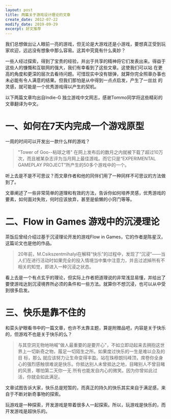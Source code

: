```yaml
---
layout: post
title: 两篇关于游戏设计理论的文章
create_date: 2012-07-22
modify_date: 2019-09-29
excerpt: 好文推荐
--- 
```


我们总想做出让人眼前一亮的游戏，但无论是大游戏还是小游戏，要想真正受到玩家欢迎，远远没有想象中那么容易。这其中究竟有什么奥妙？

一些人经过探索，得到了宝贵的经验，并出于共享的精神将它们发表出来。得益于这些人的慷慨和互联网的强大，我们有幸看到了这些文章。这使我们可以站 在更高的角度和更深的层次去看待问题。可惜现实中没有银弹，就算你完全照章办事也未必能有令人满意的结果。但我们那怕是从中得到一点点启发，产生了一丝丝 的灵感，就可能是一个优秀游戏得以产生的契机。

以下两篇文章均出自Indie-G 独立游戏中文网志，感谢Tommo同学将这些精彩的文章翻译为中文。
# 一、如何在7天内完成一个游戏原型
一周的时间可以开发出一款什么样的游戏？

> "Tower of Goo--粘球之塔" 在网上发布后的数月之内就被下载了超过10万次，而且被某杂志评为当月网上最佳游戏。而它只是“EXPERIMENTAL GAMEPLAY PROJECT”所产生的50多个游戏中的一个。

听上去是不是不可思议？而文章作者和他的同伴们用了一种同样不可思议的方法做到了。

文章阐述了一些非常简单的道理和有效的方法，告诉你如何培养灵感，优秀游戏的要素，如何面对失败，何时应该放弃，甚至是偷懒的小窍门等等。

# 二、Flow in Games 游戏中的沉浸理论
茶饭后曾经介绍过基于沉浸理论开发的游戏Flow in Games，它的作者是陈星汉，这篇论文也是他的作品。

> 20年前，M.Csikszentmihalyi在解释“快乐”的过程中，发现了“沉浸”——当人们在进行活动时如果完全的投入情境当中集中注意力，并且过滤掉所有不相关的知觉，即进入一种沉浸之状态。

看上去是一个有点玄乎的理论，但实际上作者把道理说的非常浅显易懂，并给出了要使游戏达到沉浸境界所必须的条件和一些方法。就算你不想沉浸，也可以从中受到很多启发。
# 三、快乐是靠不住的
和菜头驴眼看书中的一篇文章，也许不太靠主题，算是附赠品吧，内容是关于快乐的，但游戏不也是关于快乐的么？

> 与其空洞无物地呐喊"做人最重要的是要开心"，不如立即动起来去拥抱这世界上一切新奇之物，履足一切陌生之所。如果度过快乐的一生是难以企及的目 标，那么 就应该努力让生命变得丰盈。站在珠穆朗玛峰顶，席卷你全身心的强烈感触很难说是快乐。你抵达别人未曾抵达之地，目睹别人不曾目睹的风景，哪怕第二天你一无 所有也能发自内心的微笑。因为你曾如此过活，你就会如此满足。

文章试图告诉大家，快乐总是短暂的，而真正的持久的快乐其实来自于满足感，来自于不断对新奇事物的探索。

玩游戏是一种探索，开发游戏是带着很多人一起探索。所以，玩游戏是快乐的，而开发游戏是超快乐的。
